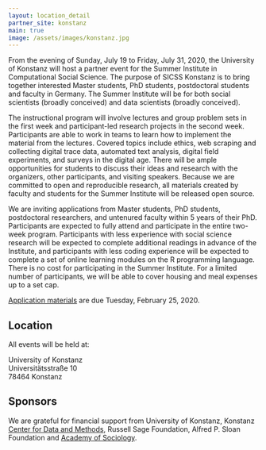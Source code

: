 ```yaml
---
layout: location_detail
partner_site: konstanz
main: true
image: /assets/images/konstanz.jpg
---
```


From the evening of Sunday, July 19 to Friday, July 31, 2020, the University of Konstanz will host a partner event for the Summer Institute in Computational Social Science. The purpose of SICSS Konstanz is to bring together interested Master students, PhD students, postdoctoral students and faculty in Germany. The Summer Institute will be for both social scientists (broadly conceived) and data scientists (broadly conceived).

The instructional program will involve lectures and group problem sets in the first week and participant-led research projects in the second week. Participants are able to work in teams to learn how to implement the material from the lectures. Covered topics include ethics, web scraping and collecting digital trace data, automated text analysis, digital field experiments, and surveys in the digital age. There will be ample opportunities for students to discuss their ideas and research with the organizers, other participants, and visiting speakers. Because we are committed to open and reproducible research, all materials created by faculty and students for the Summer Institute will be released open source.

We are inviting applications from Master students, PhD students, postdoctoral researchers, and untenured faculty within 5 years of their PhD. Participants are expected to fully attend and participate in the entire two-week program. Participants with less experience with social science research will be expected to complete additional readings in advance of the Institute, and participants with less coding experience will be expected to complete a set of online learning modules on the R programming language. There is no cost for participating in the Summer Institute. For a limited number of participants, we will be able to cover housing and meal expenses up to a set cap.

[Application materials](https://compsocialscience.github.io/summer-institute/2020/konstanz/apply) are due Tuesday, February 25, 2020.

## Location

All events will be held at:

University of Konstanz   
Universitätsstraße 10   
78464 Konstanz

## Sponsors

We are grateful for financial support from University of Konstanz, Konstanz [Center for Data and Methods](https://www.polver.uni-konstanz.de/cdm/), Russell Sage Foundation, Alfred P. Sloan Foundation and [Academy of Sociology](https://akademie-soziologie.de/en/).

